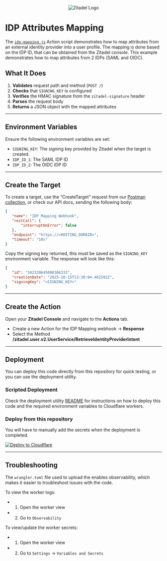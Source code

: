<p align="center">
    <img src="https://raw.githubusercontent.com/zitadel/zitadel/refs/heads/main/docs/static/logos/zitadel-logo-dark%402x.png" alt="Zitadel Logo" max-height="200px" width="auto" />
</p>

# IDP Attributes Mapping

The [`idp-mapping.js`](/Actions%20V2%20+%20Cloudflare%20Workers/scripts/idp-mapping/idp-mapping.js) Action script demonstrates how to map attributes from an external identity provider into a user profile. The mapping is done based on the IDP ID, that can be obtained from the Zitadel console. This example demonstrates how to map attributes from 2 IDPs (SAML and OIDC).

## What It Does

1. **Validates** request path and method (`POST /`)
2. **Checks** that `SIGNING_KEY` is configured
3. **Verifies** the HMAC signature from the `zitadel-signature` header
4. **Parses** the request body
5. **Returns** a JSON object with the mapped attributes

---

## Environment Variables

Ensure the following environment variables are set:

- `SIGNING_KEY`: The signing key provided by Zitadel when the target is created.
- `IDP_ID_1`: The SAML IDP ID
- `IDP_ID_2`: The OIDC IDP ID
---

## Create the Target

To create a target, use the “CreateTarget” request from our [Postman collection](https://zitadel.com/docs/apis/introduction#postman-collection-beta), or check our API docs, sending the following body:

```json
{
   "name": "IDP Mapping Webhook",
   "restCall": {
       "interruptOnError": false
   },
   "endpoint": "https://<HOSTING_DOMAIN>",
   "timeout": "10s"
}
```

Copy the signing key returned, this must be saved as the `SIGNING_KEY` environment variable.
The response will look like this:

```json
{
   "id": "342320645008366333",
   "creationDate": "2025-10-15T13:30:04.462592Z",
   "signingKey": "<SIGNING_KEY>"
}
```

---

## Create the Action

Open your **Zitadel Console** and navigate to the **Actions** tab.  
   - Create a new Action for the IDP Mapping webhook → **Response**
   - Select the Method **/zitadel.user.v2.UserService/RetrieveIdentityProviderIntent**

---

## Deployment

You can deploy this code directly from this repository for quick testing, or you can use the deployment utility.

### Scripted Deployment

Check the deployment utility [README](deployment-utility/README.md) for instructions on how to deploy this code and the required environment variables to Cloudflare workers.


### Deploy from this repository

You will have to manually add the secrets when the deployment is completed.

[![Deploy to Cloudflare](https://deploy.workers.cloudflare.com/button)](https://deploy.workers.cloudflare.com/?url=https://github.com/zitadel/actions/tree/main/Actions%20V2%20%2B%20Cloudflare%20Workers/scripts/idp-mapping)

---

## Troubleshooting
The `wrangler.toml` file used to upload the enables observability, which makes it easier to troubleshoot issues with the code. 

To view the worker logs:
- 1. Open the worker view
- 2. Go to `Observability`

To view/update the worker secrets:
- 1. Open the worker view
- 2. Go to `Settings` → `Variables and Secrets`


